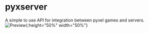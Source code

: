 # pyxserver
A simple to use API for integration between pyxel games and servers.  
![Preview](https://github.com/FloppiDisk/pyxserver/blob/Preview.gif?raw=true){:height="50%" width="50%"}
